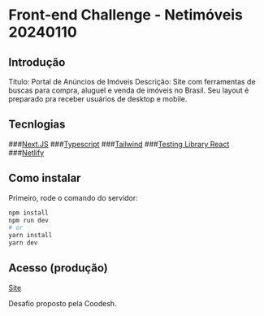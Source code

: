 # Front-end Challenge - Netimóveis 20240110

## Introdução
Título: Portal de Anúncios de Imóveis
Descrição: Site com ferramentas de buscas para compra, aluguel e venda de imóveis no Brasil. Seu layout é preparado pra receber usuários de desktop e mobile. 

## Tecnlogias
###[Next.JS](./assets/place.json)
###[Typescript](./assets/place.json)
###[Tailwind](./assets/place.json)
###[Testing Library React](./assets/place.json)
###[Netlify](./assets/place.json)

## Como instalar
Primeiro, rode o comando do servidor:

```bash
npm install
npm run dev
# or
yarn install
yarn dev
```
## Acesso (produção)
 [Site](https://portal-anuncios-imoveis.netlify.app)

Desafio proposto pela Coodesh.
